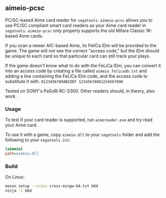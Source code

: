 aimeio-pcsc
---

PC/SC-based Aime card reader for `segatools`. `aimeio-pcsc` allows you to use PC/SC compliant smart card readers as your Aime card reader in `segatools`. `aimeio-pcsc` only properly supports the old Mifare Classic 1K-based Aime cards.

If you scan a newer AIC-based Aime, its FeliCa IDm will be provided to the game. The game will not see the correct "access code," but the IDm should be unique to each card so that particular card can still track your plays. 

If the game doesn't know what to do with the FeLiCa IDm, you can convert it into an access code by creating a file called `aimeio_felicadb.txt` and adding a line containing the FeLiCa IDm code, and the access code to substitute it with.
`0123456789ABCDEF 12345678901234567890`

Tested on SONY's PaSoRi RC-S300. Other readers should, in theory, also work.

### Usage

To test if your card reader is supported, run `aimereader.exe` and try read your Aime card.

To use it with a game, copy `aimeio.dll` to your `segatools` folder and add the following to your `segatools.ini`:

```ini
[aimeio]
path=aimeio.dll
```

### Build

On Linux:

```sh
meson setup --cross cross-mingw-64.txt b64
ninja -C b64
```